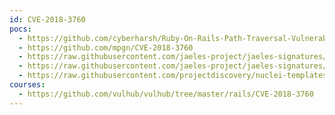 ```yaml
---
id: CVE-2018-3760
pocs:
  - https://github.com/cyberharsh/Ruby-On-Rails-Path-Traversal-Vulnerability-CVE-2018-3760-
  - https://github.com/mpgn/CVE-2018-3760
  - https://raw.githubusercontent.com/jaeles-project/jaeles-signatures/master/cves/rails-cve-2018-3760.yaml
  - https://raw.githubusercontent.com/jaeles-project/jaeles-signatures/master/cves/rails-sprockets-info-leak-cve-2018-3760.yaml
  - https://raw.githubusercontent.com/projectdiscovery/nuclei-templates/master/cves/2018/CVE-2018-3760.yaml
courses:
  - https://github.com/vulhub/vulhub/tree/master/rails/CVE-2018-3760
---
```

